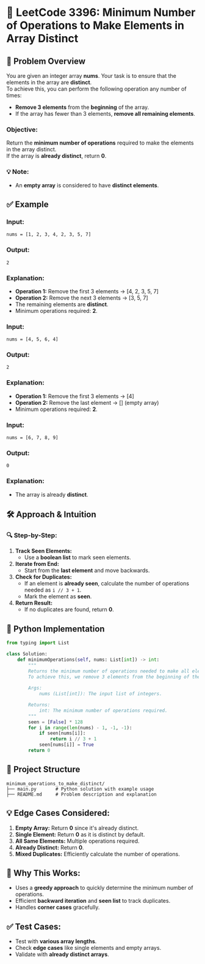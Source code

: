 # 🧾 **LeetCode 3396: Minimum Number of Operations to Make Elements in Array Distinct**  

## 📌 **Problem Overview**  

You are given an integer array **nums**. Your task is to ensure that the elements in the array are **distinct**.  
To achieve this, you can perform the following operation any number of times:  
- **Remove 3 elements** from the **beginning** of the array.  
- If the array has fewer than 3 elements, **remove all remaining elements**.  

### **Objective:**  
Return the **minimum number of operations** required to make the elements in the array distinct.  
If the array is **already distinct**, return **0**.  

### 💡 **Note:**  
- An **empty array** is considered to have **distinct elements**.  



## ✅ **Example**  

### **Input:**  
```
nums = [1, 2, 3, 4, 2, 3, 5, 7]
```
### **Output:**  
```
2
```
### **Explanation:**  
- **Operation 1:** Remove the first 3 elements → [4, 2, 3, 5, 7]  
- **Operation 2:** Remove the next 3 elements → [3, 5, 7]  
- The remaining elements are **distinct**.  
- Minimum operations required: **2**.  



### **Input:**  
```
nums = [4, 5, 6, 4]
```
### **Output:**  
```
2
```
### **Explanation:**  
- **Operation 1:** Remove the first 3 elements → [4]  
- **Operation 2:** Remove the last element → [] (empty array)  
- Minimum operations required: **2**.  



### **Input:**  
```
nums = [6, 7, 8, 9]
```
### **Output:**  
```
0
```
### **Explanation:**  
- The array is already **distinct**.  



## 🛠 **Approach & Intuition**  

### 🔍 **Step-by-Step:**  
1. **Track Seen Elements:**  
   - Use a **boolean list** to mark seen elements.  
2. **Iterate from End:**  
   - Start from the **last element** and move backwards.  
3. **Check for Duplicates:**  
   - If an element is **already seen**, calculate the number of operations needed as `i // 3 + 1`.  
   - Mark the element as **seen**.  
4. **Return Result:**  
   - If no duplicates are found, return **0**.  



## 📝 **Python Implementation**  

```python
from typing import List

class Solution:
    def minimumOperations(self, nums: List[int]) -> int:
        """
        Returns the minimum number of operations needed to make all elements in the array distinct.
        To achieve this, we remove 3 elements from the beginning of the array any number of times.
        
        Args:
            nums (List[int]): The input list of integers.

        Returns:
            int: The minimum number of operations required.
        """
        seen = [False] * 128
        for i in range(len(nums) - 1, -1, -1):
            if seen[nums[i]]:
                return i // 3 + 1
            seen[nums[i]] = True
        return 0
```



## 📂 **Project Structure**  

```
minimum_operations_to_make_distinct/
├── main.py       # Python solution with example usage
├── README.md     # Problem description and explanation
```



## 💡 **Edge Cases Considered:**  
1. **Empty Array:** Return **0** since it's already distinct.  
2. **Single Element:** Return **0** as it is distinct by default.  
3. **All Same Elements:** Multiple operations required.  
4. **Already Distinct:** Return **0**.  
5. **Mixed Duplicates:** Efficiently calculate the number of operations.  



## 🚀 **Why This Works:**  
- Uses a **greedy approach** to quickly determine the minimum number of operations.  
- Efficient **backward iteration** and **seen list** to track duplicates.  
- Handles **corner cases** gracefully.  



## ✅ **Test Cases:**  
- Test with **various array lengths**.  
- Check **edge cases** like single elements and empty arrays.  
- Validate with **already distinct arrays**.  
